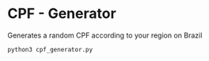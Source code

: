 # CPF - Generator
Generates a random CPF according to your region on Brazil

```bash
python3 cpf_generator.py
```

